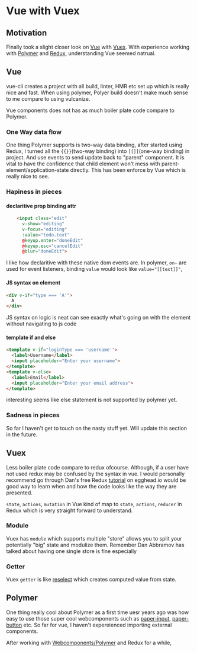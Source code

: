 # Vue with Vuex

## Motivation

Finally took a slight closer look on [Vue](https://vuejs.org/) with [Vuex](https://vuex.vuejs.org/). With experience working with [Polymer](https://www.polymer-project.org/) and [Redux](https://redux.js.org/docs/introductionhttps://redux.js.org/docs/introduction//), understanding Vue seemed natrual.



## Vue

vue-cli creates a project with all build, linter, HMR etc set up which is really nice and fast. When using polymer, Polyer build doesn't make much sense to me compare to using vulcanize.

Vue components does not has as much boiler plate code compare to Polymer.


### One Way data flow

One thing Polymer supports is two-way data binding, after started using Redux, I turned all the `{{}}`(two-way binding) into `[[]]`(one-way binding) in project. And use events to send update back to "parent" component. It is vital to have the confidence that child element won't mess with parent-element/application-state directly. This has been enforce by Vue which is really nice to see.


### Hapiness in pieces

#### declaritive prop binding attr
```html
    <input class="edit"
      v-show="editing"
      v-focus="editing"
      :value="todo.text"
      @keyup.enter="doneEdit"
      @keyup.esc="cancelEdit"
      @blur="doneEdit">
```
I like how declaritive with these native dom events are.
In polymer, `on-` are used for event listeners, binding `value` would look like `value="[[text]]"`,

#### JS syntax on element
```html
<div v-if="type === 'A'">
  A
</div>
```
JS syntax on logic is neat can see exactly what's going on with the element without navigating to js code

#### template if and else

```html
<template v-if="loginType === 'username'">
  <label>Username</label>
  <input placeholder="Enter your username">
</template>
<template v-else>
  <label>Email</label>
  <input placeholder="Enter your email address">
</template>
```

interesting seems like else statement is not supported by polymer yet.


### Sadness in pieces

So far I haven't get to touch on the nasty stuff yet. Will update this section in the future.

## Vuex

Less boiler plate code compare to redux ofcourse. Although, if a user have not used redux may be confused by the syntax in vue. I would personally recommend go through Dan's free Redux [tutorial](https://egghead.io/courses/getting-started-with-redux) on egghead.io would be good way to learn when and how the code looks like the way they are presented.

`state`, `actions`, `mutation` in Vue kind of map to `state`, `actions`, `reducer` in Redux which is very straight forward to understand.

### Module
Vuex has `module` which supports multiple "store" allows you to split your potentially "big" state and modulize them. Remember Dan Abbramov has talked about having one single store is fine especially

### Getter
Vuex `getter` is like [reselect](https://github.com/reactjs/reselect) which creates computed value from state.

## Polymer

One thing really cool about Polymer as a first time uesr years ago was how easy to use those super cool webcomponents such as [paper-input](https://www.webcomponents.org/element/PolymerElements/paper-input), [paper-button](https://www.webcomponents.org/element/PolymerElements/paper-button) etc. So far for vue, I haven't expereienced importing external components.



After working with [Webcomponents/Polymer](https://www.polymer-project.org/) and Redux for a while,
